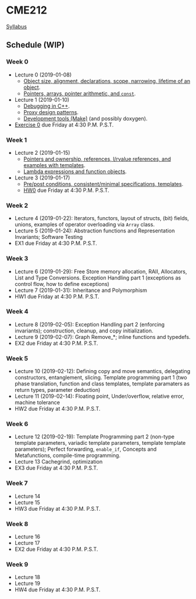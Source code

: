 # CME212
[Syllabus](https://github.com/cme212/course/blob/master/syllabus.md#cme-212---winter-2019)

<!-- BS : [Bjarne Stroustrup's Programming in C++](https://g.co/kgs/jQjpRv). -->

## Schedule (WIP)
### Week 0
 - Lecture 0 (2019-01-08)
   - [Object size, alignment, declarations, scope, narrowing, lifetime of an object](https://canvas.stanford.edu/files/3907320/download?download_frd=1).
   - [Pointers, arrays, pointer arithmetic, and `const`](https://canvas.stanford.edu/files/3908083/download?download_frd=1).
 - Lecture 1 (2019-01-10)
   - [Debugging in C++](https://github.com/cme212/course/blob/master/notes/lecture-02/debugging.md).
   - [Proxy design patterns](https://github.com/cme212/course/blob/master/notes/lecture-03/proxy.md). 
   - [Development tools (Make)](https://github.com/cme212/course/blob/master/notes/lecture-03/make.md) (and possibly doxygen).
 - [Exercise 0](https://canvas.stanford.edu/files/3907321/download?download_frd=1) due Friday at 4:30 P.M. P.S.T.
### Week 1
 - Lecture 2 (2019-01-15)
   - [Pointers and ownership, references, l/rvalue references, and
     examples with templates](https://canvas.stanford.edu/files/3908100/download?download_frd=1). 
   - [Lambda expressions and function objects](https://canvas.stanford.edu/files/3908103/download?download_frd=1).
 - Lecture 3 (2019-01-17)
   - [Pre/post conditions, consistent/minimal specifications,
     templates](https://github.com/cme212/course/blob/master/notes/lecture-06/specifications.md). 
   - [HW0](https://canvas.stanford.edu/files/3908090/download?download_frd=1) due Friday at 4:30 P.M. P.S.T.
### Week 2
 - Lecture 4 (2019-01-22): Iterators, functors, layout of structs, (bit) fields, unions, examples of
   operator overloading via `Array` class.
 - Lecture 5 (2019-01-24): Abstraction functions and Representation Invariants; Software Testing
 - EX1 due Friday at 4:30 P.M. P.S.T.
### Week 3
 - Lecture 6 (2019-01-29): Free Store memory allocation, RAII, Allocators, List and Type Conversions. Exception Handling
   part 1 (exceptions as control flow, how to define exceptions)
 - Lecture 7 (2019-01-31): Inheritance and Polymorphism
 - HW1 due Friday at 4:30 P.M. P.S.T.
### Week 4
 - Lecture 8 (2019-02-05): Exception Handling part 2 (enforcing invariants); construction, cleanup, and copy initialization.
 - Lecture 9 (2019-02-07): Graph Remove_*; inline functions and typedefs.
 - EX2 due Friday at 4:30 P.M. P.S.T.
### Week 5
 - Lecture 10 (2019-02-12): Defining copy and move semantics, delegating constructors, entanglement, slicing.
   Template programming part 1 (two phase translation, function and class templates, template paramaters as return types, parameter deduction)
 - Lecture 11 (2019-02-14): Floating point, Under/overflow, relative error, machine tolerance
 - HW2 due Friday at 4:30 P.M. P.S.T.
### Week 6
 - Lecture 12 (2019-02-19): Template Programming part 2 (non-type template parameters, variadic template parameters, template template parameters);
   Perfect forwarding, `enable_if`, Concepts and Metafunctions, compile-time programming. 
 - Lecture 13 Cachegrind, optimization
 - EX3 due Friday at 4:30 P.M. P.S.T.
### Week 7
 - Lecture 14
 - Lecture 15
 - HW3 due Friday at 4:30 P.M. P.S.T.
### Week 8
 - Lecture 16
 - Lecture 17
 - EX2 due Friday at 4:30 P.M. P.S.T.
### Week 9
 - Lecture 18
 - Lecture 19
 - HW4 due Friday at 4:30 P.M. P.S.T.
